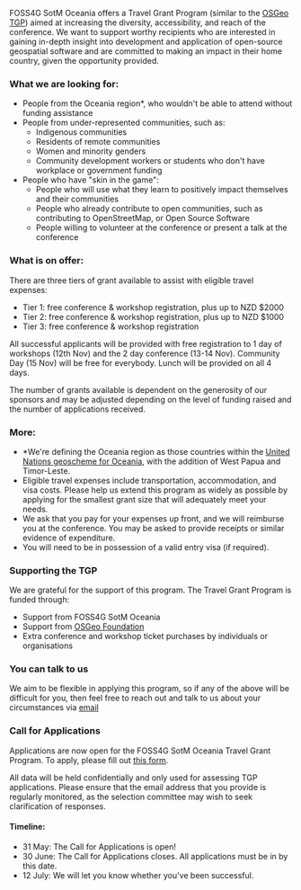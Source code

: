 FOSS4G SotM Oceania offers a Travel Grant Program (similar to the [OSGeo TGP](https://www.osgeo.org/initiatives/foss4g-travel-grant-program/)) aimed at increasing the diversity, accessibility, and reach of the conference. We want to support worthy recipients who are interested in gaining in-depth insight into development and application of open-source geospatial software and are committed to making an impact in their home country, given the opportunity provided.

### What we are looking for:

- People from the Oceania region&ast;, who wouldn't be able to attend without funding assistance
- People from under-represented communities, such as:    
  - Indigenous communities        
  - Residents of remote communities        
  - Women and minority genders        
  - Community development workers or students who don't have workplace or government funding        
- People who have "skin in the game":    
  - People who will use what they learn to positively impact themselves and their communities
  - People who already contribute to open communities, such as contributing to OpenStreetMap, or Open Source Software
  - People willing to volunteer at the conference or present a talk at the conference

### What is on offer:

There are three tiers of grant available to assist with eligible travel expenses:
- Tier 1: free conference & workshop registration, plus up to NZD $2000
- Tier 2: free conference & workshop registration, plus up to NZD $1000
- Tier 3: free conference & workshop registration

All successful applicants will be provided with free registration to 1 day of workshops (12th Nov) and the 2 day conference (13-14 Nov). Community Day (15 Nov) will be free for everybody. Lunch will be provided on all 4 days.

The number of grants available is dependent on the generosity of our sponsors and may be adjusted depending on the level of funding raised and the number of applications received.

### More:

- &ast;We're defining the Oceania region as those countries within the [United Nations geoscheme for Oceania](https://en.wikipedia.org/wiki/United_Nations_geoscheme_for_Oceania), with the addition of West Papua and Timor-Leste.
- Eligible travel expenses include transportation, accommodation, and visa costs.
Please help us extend this program as widely as possible by applying for the smallest grant size that will adequately meet your needs.
- We ask that you pay for your expenses up front, and we will reimburse you at the conference. You may be asked to provide receipts or similar evidence of expenditure.
- You will need to be in possession of a valid entry visa (if required).

### Supporting the TGP

We are grateful for the support of this program. The Travel Grant Program is funded through:
  - Support from FOSS4G SotM Oceania
  - Support from [OSGeo Foundation](https://www.osgeo.org/)
  - Extra conference and workshop ticket purchases by individuals or organisations

### You can talk to us

We aim to be flexible in applying this program, so if any of the above will be difficult for you, then feel free to reach out and talk to us about your circumstances via [email](mailto:admin@foss4g-oceania.org)

### Call for Applications

Applications are now open for the FOSS4G SotM Oceania Travel Grant Program. To apply, please fill out [this form](https://docs.google.com/forms/d/e/1FAIpQLSc_d_m1jkLITTMfvDuTetnbGKodI4RvfPp3yt7reHw9_t7ufg/viewform).

All data will be held confidentially and only used for assessing TGP applications. Please ensure that the email address that you provide is regularly monitored, as the selection committee may wish to seek clarification of responses.

#### Timeline:
- 31 May: The Call for Applications is open!
- 30 June: The Call for Applications closes. All applications must be in by this date.
- 12 July: We will let you know whether you've been successful.

